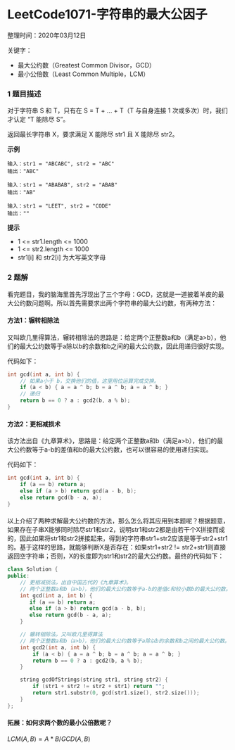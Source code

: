 # LeetCode1071-字符串的最大公因子

整理时间：2020年03月12日



关键字：

- 最大公约数（Greatest Common Divisor，GCD）
- 最小公倍数（Least Common Multiple，LCM）



### 1 题目描述

对于字符串 S 和 T，只有在 S = T + ... + T（T 与自身连接 1 次或多次）时，我们才认定 “T 能除尽 S”。

返回最长字符串 X，要求满足 X 能除尽 str1 且 X 能除尽 str2。



**示例**

```
输入：str1 = "ABCABC", str2 = "ABC"
输出："ABC"

输入：str1 = "ABABAB", str2 = "ABAB"
输出："AB"

输入：str1 = "LEET", str2 = "CODE"
输出：""
```



**提示**

- 1 <= str1.length <= 1000
- 1 <= str2.length <= 1000
- str1[i] 和 str2[i] 为大写英文字母



### 2 题解

看完题目，我的脑海里首先浮现出了三个字母：GCD，这就是一道披着羊皮的最大公约数问题啊。所以首先需要求出两个字符串的最大公约数，有两种方法：

#### 方法1：辗转相除法

又叫欧几里得算法，辗转相除法的思路是：给定两个正整数a和b（满足a>b），他们的最大公约数等于a除以b的余数和b之间的最大公约数，因此用递归很好实现。

代码如下：

```c++
int gcd(int a, int b) {
    // 如果a小于 b，交换他们的值，这里用位运算完成交换。
    if (a < b) { a = a ^ b; b = a ^ b; a = a ^ b; }
    // 递归
    return b == 0 ? a : gcd2(b, a % b);
}
```

#### 方法2：更相减损术

该方法出自《九章算术》，思路是：给定两个正整数a和b（满足a>b），他们的最大公约数等于a-b的差值和b的最大公约数，也可以很容易的使用递归实现。

代码如下：

```c++
int gcd(int a, int b) {
    if (a == b) return a;
    else if (a > b) return gcd(a - b, b);
    else return gcd(b - a, a);
}
```

#### 

以上介绍了两种求解最大公约数的方法，那么怎么将其应用到本题呢？根据题意，如果存在子串X能够同时除尽str1和str2，说明str1和str2都是由若干个X拼接而成的，因此如果将str1和str2拼接起来，得到的字符串str1+str2应该是等于str2+str1的。基于这样的思路，就能够判断X是否存在：如果str1+str2 != str2+str1则直接返回空字符串；否则，X的长度即为str1和str2的最大公约数。最终的代码如下：

```cpp
class Solution {
public:
    // 更相减损法，出自中国古代的《九章算术》。
    // 两个正整数a和b（a>b），他们的最大公约数等于a-b的差值c和较小数b的最大公约数。
    int gcd(int a, int b) {
       if (a == b) return a;
       else if (a > b) return gcd(a - b, b);
       else return gcd(b - a, a);
    }

    // 辗转相除法，又叫欧几里得算法
    // 两个正整数a和b（a>b），他们的最大公约数等于a除以b的余数和b之间的最大公约数。
    int gcd2(int a, int b) {
        if (a < b) { a = a ^ b; b = a ^ b; a = a ^ b; }
        return b == 0 ? a : gcd2(b, a % b);
    }

    string gcdOfStrings(string str1, string str2) {
        if (str1 + str2 != str2 + str1) return "";
        return str1.substr(0, gcd(str1.size(), str2.size()));
    }
};
```



#### 拓展：如何求两个数的最小公倍数呢？

$LCM(A, B)=A*B/GCD(A,B)$